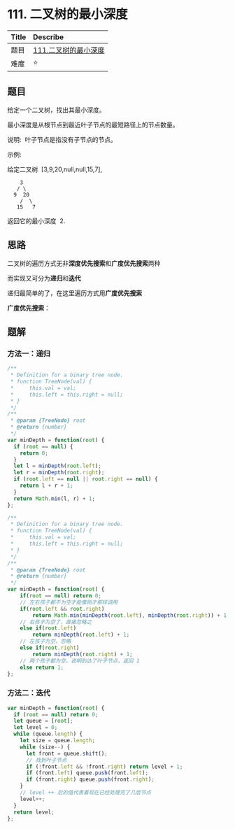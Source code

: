# 111. 二叉树的最小深度

| Title | Describe                                                                               |
| :---- | :------------------------------------------------------------------------------------- |
| 题目  | [111.二叉树的最小深度](https://leetcode-cn.com/problems/minimum-depth-of-binary-tree/) |
| 难度  | ⭐                                                                                     |

## 题目

给定一个二叉树，找出其最小深度。

最小深度是从根节点到最近叶子节点的最短路径上的节点数量。

说明:  叶子节点是指没有子节点的节点。

示例:

给定二叉树  [3,9,20,null,null,15,7],

```
    3
   / \
  9  20
    /  \
   15   7
```

返回它的最小深度  2.

## 思路

二叉树的遍历方式无非**深度优先搜索**和**广度优先搜索**两种

而实现又可分为**递归**和**迭代**

递归最简单的了，在这里遍历方式用**广度优先搜索**

**广度优先搜索**：

## 题解

### 方法一：递归

```JavaScript
/**
 * Definition for a binary tree node.
 * function TreeNode(val) {
 *     this.val = val;
 *     this.left = this.right = null;
 * }
 */
/**
 * @param {TreeNode} root
 * @return {number}
 */
var minDepth = function(root) {
  if (root == null) {
    return 0;
  }
  let l = minDepth(root.left);
  let r = minDepth(root.right);
  if (root.left == null || root.right == null) {
    return l + r + 1;
  }
  return Math.min(l, r) + 1;
};
```

```js
/**
 * Definition for a binary tree node.
 * function TreeNode(val) {
 *     this.val = val;
 *     this.left = this.right = null;
 * }
 */
/**
 * @param {TreeNode} root
 * @return {number}
 */
var minDepth = function(root) {
    if(root == null) return 0;
    // 左右孩子都不为空才能像刚才那样调用
    if(root.left && root.right)
        return Math.min(minDepth(root.left), minDepth(root.right)) + 1;
    // 右孩子为空了，直接忽略之
    else if(root.left)
        return minDepth(root.left) + 1;
    // 左孩子为空，忽略
    else if(root.right)
        return minDepth(root.right) + 1;
    // 两个孩子都为空，说明到达了叶子节点，返回 1
    else return 1;
};
```

### 方法二：迭代

```javascript
var minDepth = function(root) {
  if (root == null) return 0;
  let queue = [root];
  let level = 0;
  while (queue.length) {
    let size = queue.length;
    while (size--) {
      let front = queue.shift();
      // 找到叶子节点
      if (!front.left && !front.right) return level + 1;
      if (front.left) queue.push(front.left);
      if (front.right) queue.push(front.right);
    }
    // level ++ 后的值代表着现在已经处理完了几层节点
    level++;
  }
  return level;
};
```
